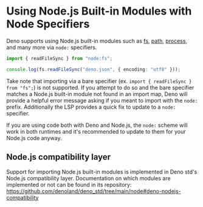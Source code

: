 # Using Node.js Built-in Modules with Node Specifiers

Deno supports using Node.js built-in modules such as
[fs](https://nodejs.org/api/fs.html#file-system),
[path](https://nodejs.org/api/path.html#path),
[process](https://nodejs.org/api/process.html#process), and many more via
`node:` specifiers.

```ts
import { readFileSync } from "node:fs";

console.log(fs.readFileSync("deno.json", { encoding: "utf8" }));
```

Take note that importing via a bare specifier (ex.
`import { readFileSync } from "fs";`) is not supported. If you attempt to do so
and the bare specifier matches a Node.js built-in module not found in an import
map, Deno will provide a helpful error message asking if you meant to import
with the `node:` prefix. Additionally the LSP provides a quick fix to update to
a `node:` specifier.

If you are using code both with Deno and Node.js, the `node:` scheme will work
in both runtimes and it's recommended to update to them for your Node.js code
anyway.

## Node.js compatibility layer

Support for importing Node.js built-in modules is implemented in Deno std's
Node.js compatibility layer. Documentation on which modules are implemented or
not can be found in its repository:
https://github.com/denoland/deno_std/tree/main/node#deno-nodejs-compatibility
